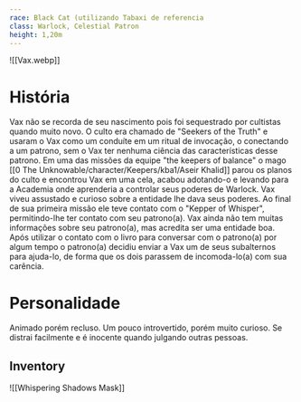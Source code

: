 ```yaml
---
race: Black Cat (utilizando Tabaxi de referencia
class: Warlock, Celestial Patron
height: 1,20m
---
```


![[Vax.webp]]

# História
Vax não se recorda de seu nascimento pois foi sequestrado por cultistas quando muito novo. O culto era chamado de "Seekers of the Truth" e usaram o Vax como um conduíte em um ritual de invocação, o conectando a um patrono, sem o Vax ter nenhuma ciência das características desse patrono. Em uma das missões da equipe "the keepers of balance" o mago [[0 The Unknowable/character/Keepers/kba1/Aseir Khalid]] parou os planos do culto e encontrou Vax em uma cela, acabou adotando-o e levando para a Academia onde aprenderia a controlar seus poderes de Warlock. Vax viveu assustado e curioso sobre a entidade lhe dava seus poderes. Ao final de sua primeira missão ele teve contato com o "Kepper of Whisper", permitindo-lhe ter contato com seu patrono(a). Vax ainda não tem muitas informações sobre seu patrono(a), mas acredita ser uma entidade boa. Após utilizar o contato com o livro para conversar com o patrono(a) por algum tempo o patrono(a) decidiu enviar a Vax um de seus subalternos para ajuda-lo, de forma que os dois parassem de incomoda-lo(a) com sua carência. 

# Personalidade
Animado porém recluso. Um pouco introvertido, porém muito curioso. Se distrai facilmente e é inocente quando julgando outras pessoas.

## Inventory
![[Whispering Shadows Mask]]